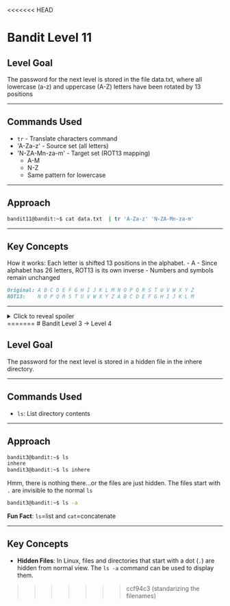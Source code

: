 <<<<<<< HEAD
# Bandit Level 11 
## Level Goal
The password for the next level is stored in the file data.txt, where all lowercase (a-z) and uppercase (A-Z) letters have been rotated by 13 positions
***
## Commands Used
- `tr` - Translate characters command
- 'A-Za-z' - Source set (all letters)
- 'N-ZA-Mn-za-m' - Target set (ROT13 mapping)
    - A-M 
    - N-Z 
    - Same pattern for lowercase
***
## Approach
```bash
bandit11@bandit:~$ cat data.txt  | tr 'A-Za-z' 'N-ZA-Mn-za-m'
```
***
## Key Concepts
How it works: Each letter is shifted 13 positions in the alphabet.
    - A 
    - Since alphabet has 26 letters, ROT13 is its own inverse
    - Numbers and symbols remain unchanged
```markdown
Original: A B C D E F G H I J K L M N O P Q R S T U V W X Y Z
ROT13:    N O P Q R S T U V W X Y Z A B C D E F G H I J K L M
```
***
<details>
  <summary>Click to reveal spoiler</summary>
    The password is 7x16WNeHIi5YkIhWsfFIqoognUTyj9Q4
</details>
=======
# Bandit Level 3 → Level 4

## Level Goal

The password for the next level is stored in a hidden file in the inhere directory.

***

## Commands Used

- `ls`: List directory contents

***

## Approach

```bash
bandit3@bandit:~$ ls
inhere
bandit3@bandit:~$ ls inhere
```
Hmm, there is nothing there...or the files are just hidden. The files start with `.` are invisible to the normal `ls` 
```bash
bandit3@bandit:~$ ls -a
```
**Fun Fact**: `ls`=list and `cat`=concatenate

***

## Key Concepts

- **Hidden Files**: In Linux, files and directories that start with a dot (`.`) are hidden from normal view. The `ls -a` command can be used to display them.


>>>>>>> ccf94c3 (standarizing the filenames)
